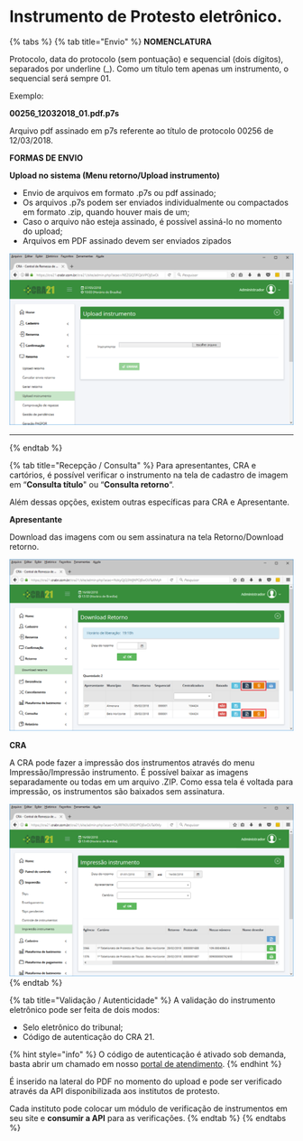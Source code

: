 # Instrumento de Protesto eletrônico.

{% tabs %}
{% tab title="Envio" %}
**NOMENCLATURA**

Protocolo, data do protocolo (sem pontuação) e sequencial (dois dígitos), separados por underline (\_). Como um título tem apenas um instrumento, o sequencial será sempre 01.

Exemplo:

**00256\_12032018\_01.pdf.p7s**

Arquivo pdf assinado em p7s referente ao título de protocolo 00256 de 12/03/2018.

**FORMAS DE ENVIO**

**Upload no sistema (Menu retorno/Upload instrumento)**

* Envio de arquivos em formato .p7s ou pdf assinado;
* Os arquivos .p7s podem ser enviados individualmente ou compactados em formato .zip, quando houver mais de um;
* Caso o arquivo não esteja assinado, é possível assiná-lo no momento do upload;
* Arquivos em PDF assinado devem ser enviados zipados

![](<../.gitbook/assets/image (31) (1).png>)

****
{% endtab %}

{% tab title="Recepção / Consulta" %}
Para apresentantes, CRA e cartórios, é possível verificar o instrumento na tela de cadastro de imagem em “**Consulta título**" ou “**Consulta retorno**“.

Além dessas opções, existem outras específicas para CRA e Apresentante.

**Apresentante**

Download das imagens com ou sem assinatura na tela Retorno/Download retorno.

![](<../.gitbook/assets/image (36) (1).png>)

**CRA**

A CRA pode fazer a impressão dos instrumentos através do menu Impressão/Impressão instrumento. É possível baixar as imagens separadamente ou todas em um arquivo .ZIP. Como essa tela é voltada para impressão, os instrumentos são baixados sem assinatura.

![](<../.gitbook/assets/image (17).png>)
{% endtab %}

{% tab title="Validação / Autenticidade" %}
A validação do instrumento eletrônico pode ser feita de dois modos:

* Selo eletrônico do tribunal;
* Código de autenticação do CRA 21.

{% hint style="info" %}
O código de autenticação é ativado sob demanda, basta abrir um chamado em nosso [portal de atendimento](http://atendimento.p21sistemas.com.br).
{% endhint %}

É inserido na lateral do PDF no momento do upload e pode ser verificado através da API disponibilizada aos institutos de protesto.

Cada instituto pode colocar um módulo de verificação de instrumentos em seu site e **consumir a API** para as verificações.
{% endtab %}
{% endtabs %}
